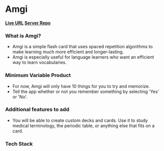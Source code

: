 # Amgi

<p align="left">
  <strong>
    <a href="https://amgi.herokuapp.com/" target="_blank">Live URL</a>
    <a href="https://github.com/jonsung89/spaced-repetition-project" target="_blank">Server Repo</a>
  </strong>
</p>

### What is Amgi?

- Amgi is a simple flash card that uses spaced repetition algorithms to make learning much more efficient and longer-lasting.
- Amgi is especially useful for language learners who want an efficient way to learn vocabularies.

### Minimum Variable Product

- For now, Amgi will only have 10 things for you to try and memorize.
- Tell the app whether or not you remember something by selecting 'Yes' or 'No'.

### Additional features to add

- You will be able to create custom decks and cards. Use it to study medical terminology, the periodic table, or anything else that fits on a card.

### Tech Stack

